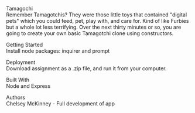 Tamagochi
<br>
Remember Tamagotchis? They were those little toys that contained "digital pets" which you could feed, pet, play with, and care for. Kind of like Furbies but a whole lot less terrifying. Over the next thirty minutes or so, you are going to create your own basic Tamagotchi clone using constructors.

Getting Started
<br>
Install node packages: inquirer and prompt

Deployment
<br>
Download assignment as a .zip file, and run it from your computer.

Built With
<br>
Node and Express

Authors
<br>
Chelsey McKinney - Full development of app
